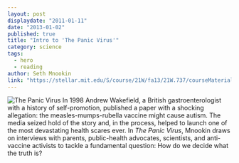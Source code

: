 ```yaml
---
layout: post
displaydate: "2011-01-11"
date: "2013-01-02"
published: true
title: "Intro to 'The Panic Virus'"
category: science
tags: 
  - hero
  - reading
author: Seth Mnookin
link: "https://stellar.mit.edu/S/course/21W/fa13/21W.737/courseMaterial/topics/topic5/readings/The_Panic_Virus_intro/The_Panic_Virus_intro.pdf"
---
```


![The Panic Virus](http://autismsciencefoundation.org/sites/default/files/THE-PANIC-VIRUS-cover.jpg)
In 1998 Andrew Wakefield, a British gastroenterologist with a history of self-promotion, published a paper with a shocking allegation: the measles-mumps-rubella vaccine might cause autism. The media seized hold of the story and, in the process, helped to launch one of the most devastating health scares ever. In _The Panic Virus_, Mnookin draws on interviews with parents, public-health advocates, scientists, and anti-vaccine activists to tackle a fundamental question: How do we decide what the truth is? 